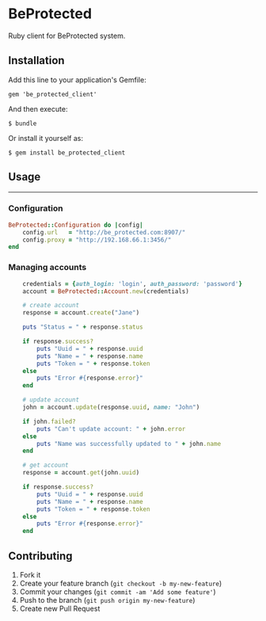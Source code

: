 # BeProtected

Ruby client for BeProtected system.

## Installation

Add this line to your application's Gemfile:

    gem 'be_protected_client'

And then execute:

    $ bundle

Or install it yourself as:

    $ gem install be_protected_client

## Usage
---------------------------

### Configuration

```ruby
BeProtected::Configuration do |config|
    config.url   = "http://be_protected.com:8907/"
    config.proxy = "http://192.168.66.1:3456/"
end
```

### Managing accounts

```ruby
    credentials = {auth_login: 'login', auth_password: 'password'}
    account = BeProtected::Account.new(credentials)

    # create account
    response = account.create("Jane")

    puts "Status = " + response.status

    if response.success?
        puts "Uuid = " + response.uuid
        puts "Name = " + response.name
        puts "Token = " + response.token
    else
        puts "Error #{response.error}"
    end

    # update account
    john = account.update(response.uuid, name: "John")

    if john.failed?
        puts "Can't update account: " + john.error
    else
        puts "Name was successfully updated to " + john.name
    end

    # get account
    response = account.get(john.uuid)

    if response.success?
        puts "Uuid = " + response.uuid
        puts "Name = " + response.name
        puts "Token = " + response.token
    else
        puts "Error #{response.error}"
    end
```

## Contributing

1. Fork it
2. Create your feature branch (`git checkout -b my-new-feature`)
3. Commit your changes (`git commit -am 'Add some feature'`)
4. Push to the branch (`git push origin my-new-feature`)
5. Create new Pull Request
